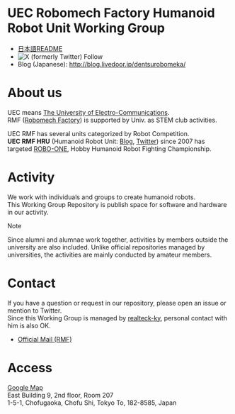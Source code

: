UEC Robomech Factory Humanoid Robot Unit Working Group 
===
<!--

**Here are some ideas to get you started:**

🙋‍♀️ A short introduction - what is your organization all about?
🌈 Contribution guidelines - how can the community get involved?
👩‍💻 Useful resources - where can the community find your docs? Is there anything else the community should know?
🍿 Fun facts - what does your team eat for breakfast?
🧙 Remember, you can do mighty things with the power of [Markdown](https://docs.github.com/github/writing-on-github/getting-started-with-writing-and-formatting-on-github/basic-writing-and-formatting-syntax)
-->

- [日本語README](./README_ja.md)
- ![X (formerly Twitter) Follow](https://img.shields.io/twitter/follow/uecrmf_humanoid)
- Blog (Japanese): http://blog.livedoor.jp/dentsurobomeka/

# About us

UEC means [The University of Electro-Communications](https://www.uec.ac.jp/eng/).  
RMF ([Robomech Factory](https://sites.google.com/view/uec-rmf/home)) is supported by Univ. as STEM club activities.

UEC RMF has several units categorized by Robot Competition.  
**UEC RMF HRU** (Humanoid Robot Unit: [Blog](http://blog.livedoor.jp/dentsurobomeka/), [Twitter](https://twitter.com/uecrmf_humanoid)) since 2007 has targeted [ROBO-ONE](https://www.robo-one.com/en/), Hobby Humanoid Robot Fighting Championship.

# Activity

We work with individuals and groups to create humanoid robots.  
This Working Group Repository is publish space for software and hardware in our activity.  

> [!NOTE]
> Since alumni and alumnae work together, activities by members outside the university are also included.
> Unlike official repositories managed by universities, the activities are mainly conducted by amateur members.

# Contact

If you have a question or request in our repository, please open an issue or mention to Twitter.  
Since this Working Group is managed by [realteck-ky](https://github.com/realteck-ky), personal contact with him is also OK.

- [Official Mail (RMF)](mailto:robomech.uec@gmail.com)

# Access

[Google Map](https://www.google.com/maps/place/35%C2%B039'30.7%22N+139%C2%B032'41.1%22E/@35.65867,139.544505,19z/data=!4m4!3m3!8m2!3d35.658535!4d139.544738?hl=ja&entry=ttu)  
East Building 9, 2nd floor, Room 207  
1-5-1, Chofugaoka, Chofu Shi, Tokyo To, 182-8585, Japan  

